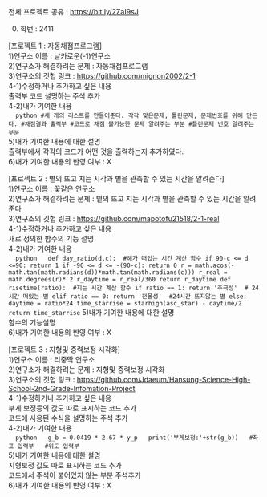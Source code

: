 전체 프로젝트 공유 : https://bit.ly/2ZaI9sJ  
  
0. 학번 : 2411  

[프로젝트 1 : 자동채점프로그램]  
1)연구소 이름 : 날카로운(-1)연구소  
2)연구소가 해결하려는 문제 : 자동채점프로그램  
3)연구소의 깃헙 링크 : https://github.com/mignon2002/2-1  
4-1)수정하거나 추가하고 싶은 내용  
출력부 코드 설명하는 주석 추가  
4-2)내가 기여한 내용  
``  
python
#세 개의 리스트를 만들어준다. 각각 맞은문제, 틀린문제, 문제번호를 위해 만든다.
#채점결과 출력부
#코드로 채점 불가능한 문제 알려주는 부분
#틀린문제 번호 알려주는 부분
``  
5)내가 기여한 내용에 대한 설명  
출력부에서 각각의 코드가 어떤 것을 출력하는지 추가하였다.  
6)내가 기여한 내용의 반영 여부 : X  
  
[프로젝트 2 : 별의 뜨고 지는 시각과 별을 관측할 수 있는 시간을 알려준다]  
1)연구소 이름 : 꽃같은 연구소  
2)연구소가 해결하려는 문제 : 별의 뜨고 지는 시각과 별을 관측할 수 있는 시간을 알려준다  
3)연구소의 깃헙 링크 : https://github.com/mapotofu21518/2-1-real  
4-1)수정하거나 추가하고 싶은 내용  
새로 정의한 함수의 기능 설명  
4-2)내가 기여한 내용  
``  
python  
def day_ratio(d,c):  #해가 떠있는 시간 계산 함수
    if 90-c <= d <=90:
        return 1
    if -90 <= d <= -(90-c):
        return 0
    r = math.acos(-math.tan(math.radians(d))*math.tan(math.radians(c)))
    r_real = math.degrees(r)* 2
    r_daytime = r_real/360
    return r_daytime
def risetime(ratio):  #지는 시간 계산 함수
    if ratio == 1:
        return '주극성'  # 24시간 떠있는 별
    elif ratio == 0:
        return '전몰성'  #24시간 뜨지않는 별
    else: 
        daytime = ratio*24
        time_starrise = starhigh(asc_star) - daytime/2
        return time_starrise
 ``
5)내가 기여한 내용에 대한 설명  
함수의 기능설명  
6)내가 기여한 내용의 반영 여부 : X  
  
[프로젝트 3 : 지형및 중력보정 시각화]  
1)연구소 이름 : 리중딱 연구소  
2)연구소가 해결하려는 문제 : 지형및 중력보정 시각화  
3)연구소의 깃헙 링크 : https://github.com/Jdaeum/Hansung-Science-High-School-2nd-Grade-Infomation-Project  
4-1)수정하거나 추가하고 싶은 내용  
부게 보정등의 값도 따로 표시하는 코드 추가  
코드에 사용된 수식을 설명하는 주석 추가  
4-2)내가 기여한 내용  
``  
python  
g_b = 0.0419 * 2.67 * y_p  
print('부게보정:'+str(g_b))  
#좌표 입력부  
#위도 입력부  
``  
5)내가 기여한 내용에 대한 설명  
지형보정 값도 따로 표시하는 코드 추가  
코드에서 주석이 붙어있지 않는 부분 주석추가  
6)내가 기여한 내용의 반영 여부 : X  
